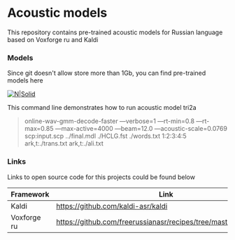 # Acoustic models
This repository contains pre-trained acoustic models for Russian language based on Voxforge ru and Kaldi

### Models

Since git doesn't allow store more than 1Gb, you can find pre-trained models here

[![N|Solid](https://encrypted-tbn0.gstatic.com/images?q=tbn:ANd9GcRsX9SxCdcU0ITwfPlDdyrAwGc4jpwtEBnRvTcIEjlRyJUoQrWhgQ)](http://www.voxforge.org/)

This command line demonstrates how to run acoustic model tri2a 
>  online-wav-gmm-decode-faster —verbose=1 —rt-min=0.8 —rt-max=0.85 —max-active=4000 —beam=12.0 —acoustic-scale=0.0769 scp:input.scp ../final.mdl ./HCLG.fst ./words.txt 1:2:3:4:5 ark,t:./trans.txt ark,t:./ali.txt

### Links

Links to open source code for this projects could be found below

| Framework | Link |
| ------ | ------ |
| Kaldi | https://github.com/kaldi-asr/kaldi |
| Voxforge ru | https://github.com/freerussianasr/recipes/tree/master/voxforge_ru |
